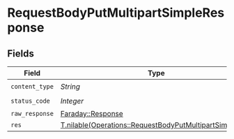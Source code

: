 # RequestBodyPutMultipartSimpleResponse


## Fields

| Field                                                                                                                  | Type                                                                                                                   | Required                                                                                                               | Description                                                                                                            |
| ---------------------------------------------------------------------------------------------------------------------- | ---------------------------------------------------------------------------------------------------------------------- | ---------------------------------------------------------------------------------------------------------------------- | ---------------------------------------------------------------------------------------------------------------------- |
| `content_type`                                                                                                         | *String*                                                                                                               | :heavy_check_mark:                                                                                                     | N/A                                                                                                                    |
| `status_code`                                                                                                          | *Integer*                                                                                                              | :heavy_check_mark:                                                                                                     | N/A                                                                                                                    |
| `raw_response`                                                                                                         | [Faraday::Response](https://www.rubydoc.info/gems/faraday/Faraday/Response)                                            | :heavy_minus_sign:                                                                                                     | N/A                                                                                                                    |
| `res`                                                                                                                  | [T.nilable(Operations::RequestBodyPutMultipartSimpleRes)](../../models/operations/requestbodyputmultipartsimpleres.md) | :heavy_minus_sign:                                                                                                     | OK                                                                                                                     |